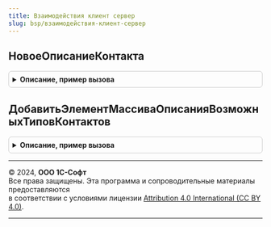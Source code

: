 ```yaml
---
title: Взаимодействия клиент сервер
slug: bsp/взаимодействия-клиент-сервер
---
```



## НовоеОписаниеКонтакта
<details style="margin: 1em 0; padding: 0.5em; border: 1px solid #ccc; border-radius: 6px;">

<summary style="font-weight: bold; cursor: pointer;">Описание, пример вызова</summary>

```bsl

// Возвращает новое описание контакта взаимодействий.
// Для использования в ВзаимодействияКлиентСерверПереопределяемый.ПриОпределенииВозможныхКонтактов.
//
// Возвращаемое значение:
//   Структура - свойства контакта взаимодействий:
//     * Тип                                - Тип     - тип ссылки контакта.
//     * Имя                                 - Строка - имя типа контакта , как оно определено в метаданных.
//     * Представление                       - Строка - представление типа контакта для отображения пользователю.
//     * Иерархический                       - Булево - признак того, является ли справочник иерархическим.
//     * ЕстьВладелец                        - Булево - признак того, что у контакта есть владелец.
//     * ИмяВладельца                        - Строка - имя владельца контакта, как оно определено в метаданных.
//     * ИскатьПоДомену                      - Булево - признак того, что контакты данного типа будет подбираться
//                                                      по совпадению домена, а не по полному адресу электронной почты.
//     * Связь                               - Строка - описывает возможную связь данного контакта с другим контактом, в
//                                                      случае когда текущий контакт является реквизитом другого контакта.
//                                                      Описывается следующей строкой "ИмяТаблицы.ИмяРеквизита".
//     * ИмяРеквизитаПредставлениеКонтакта   - Строка - имя реквизита контакта, из которого будет получено
//                                                      представление контакта. Если не указано, то используется
//                                                      стандартный реквизит Наименование.
//     * ВозможностьИнтерактивногоСоздания   - Булево - признак возможности интерактивного создания контакта из
//                                                      документов - взаимодействий.
//     * ИмяФормыНовогоКонтакта              - Строка - полное имя формы для создания нового контакта,
//                                                      например, "Справочник.Партнеры.Форма.ПомощникНового".
//                                                      Если не заполнено, то открывается форма элемента по умолчанию.
//
Функция НовоеОписаниеКонтакта() Экспорт
```

Пример вызова
```bsl
Результат = ВзаимодействияКлиентСервер.НовоеОписаниеКонтакта() 
```
</details>

## ДобавитьЭлементМассиваОписанияВозможныхТиповКонтактов
<details style="margin: 1em 0; padding: 0.5em; border: 1px solid #ccc; border-radius: 6px;">

<summary style="font-weight: bold; cursor: pointer;">Описание, пример вызова</summary>

```bsl

// Устарела. Следует использовать ВзаимодействияКлиентСервер.НовоеОписаниеКонтакта.
// Добавляет элемент в массив структур контакта.
//
// Параметры:
//  МассивОписания                     - Массив - массив, в который будут добавлена структура описания контакта.
//  Тип                                - Тип    - тип ссылки контакта.
//  ВозможностьИнтерактивногоСоздания  - Булево - признак возможности интерактивного создания контакта из документов -
//                                                взаимодействий.
//  Имя                                 - Строка - имя типа контакта , как оно определено в метаданных.
//  Представление                       - Строка - представление типа контакта для отображения пользователю.
//  Иерархический                       - Булево - признак того, является ли справочник иерархическим.
//  ЕстьВладелец                        - Булево - признак того, что у контакта есть владелец.
//  ИмяВладельца                        - Строка - имя владельца контакта, как оно определено в метаданных.
//  ИскатьПоДомену                      - Булево - признак того, что по данному типу контакта будет осуществляться
//                                                 поиск по домену.
//  Связь                               - Строка - описывает возможную связь данного контакта с другим контактом, в
//                                                 случае когда текущий контакт является реквизитом другого контакта.
//                                                 Описывается следующей строкой "ИмяТаблицы.ИмяРеквизита".
//  ИмяРеквизитаПредставлениеКонтакта   - Строка - имя реквизита контакта, из которого будет получено представление контакта.
//
Процедура ДобавитьЭлементМассиваОписанияВозможныхТиповКонтактов( Экспорт
```

Пример вызова
```bsl
ВзаимодействияКлиентСервер.ДобавитьЭлементМассиваОписанияВозможныхТиповКонтактов();
```
</details>

---

© 2024, **ООО 1С-Софт**  
Все права защищены. Эта программа и сопроводительные материалы предоставляются  
в соответствии с условиями лицензии [Attribution 4.0 International (CC BY 4.0)](https://creativecommons.org/licenses/by/4.0/legalcode).

---
